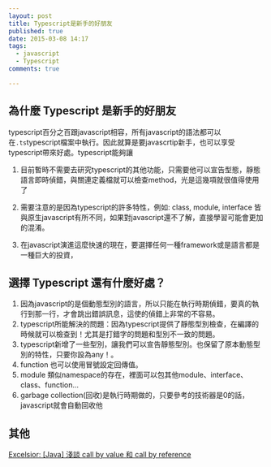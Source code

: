 ```yaml
---
layout: post
title: Typescript是新手的好朋友
published: true
date: 2015-03-08 14:17
tags:
  - javascript
  - Typescript
comments: true

---
```

## 為什麼 Typescript 是新手的好朋友

typescript百分之百跟javascript相容，所有javascript的語法都可以在`.ts`typescript檔案中執行。因此就算是要javascrtip新手，也可以享受typescript帶來好處。typescript能夠讓

1. 目前暫時不需要去研究typescript的其他功能，只需要他可以宣告型態，靜態語言即時偵錯，與關連定義檔就可以檢查method，光是這幾項就很值得使用了

1. 需要注意的是因為typescript的許多特性，例如: class, module, interface 皆與原生javascript有所不同，如果對javascript還不了解，直接學習可能會更加的混淆。

1. 在javascript演進這麼快速的現在，要選擇任何一種framework或是語言都是一種巨大的投資，

## 選擇 Typescript 還有什麼好處？

1. 因為javascript的是個動態型別的語言，所以只能在執行時期偵錯，要真的執行到那一行，才會跳出錯誤訊息，這使的偵錯上非常的不容易。
1. typescript所能解決的問題：因為typescript提供了靜態型別檢查，在編譯的時候就可以檢查到！尤其是打錯字的問題和型別不一致的問題。
1. typescript新增了一些型別，讓我們可以宣告靜態型別。也保留了原本動態型別的特性，只要你設為any！。
1. function 也可以使用冒號設定回傳值。
1. module 類似namespace的存在，裡面可以包其他module、interface、class、function...
1. garbage collection(回收)是執行時期做的，只要參考的技術器是0的話，javascript就會自動回收他


## 其他
[Excelsior: [Java] 淺談 call by value 和 call by reference](http://brownydev.blogspot.tw/2011/06/java-call-by-value-call-by-reference.html)